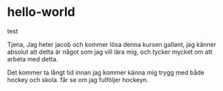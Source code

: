 # hello-world
test

Tjena, 
Jag heter jacob och kommer lösa denna kursen gallant, jag känner absolut att detta är något som jag vill lära mig, och tycker mycket om att arbeta med detta. 

Det kommer ta långt tid innan jag kommer känna mig trygg med både hockey och skola. får se om jag fulföljer hockeyn. 

